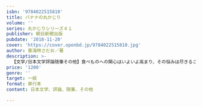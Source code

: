 ```yaml
---
isbn: '9784022515810'
title: バナナの丸かじり
volume: ''
series: 丸かじりシリーズ４１
publisher: 朝日新聞出版
pubdate: '2018-11-20'
cover: 'https://cover.openbd.jp/9784022515810.jpg'
author: 東海林さだお／著
description: >-
  【文学/日本文学評論随筆その他】食べものへの関心はいよいよ高まり、その悩みは尽きることがない。バナナの皮を踏むと果たして本当に滑って転ぶのだろうか？　体を張っての大実験、結果やいかに……。抱腹絶倒の東海林ワールド、シリーズ第41弾！　超長寿連載「あれも食いたいこれも食いたい」最新刊。
price: '1200'
genre: ''
target: 一般
format: 単行本
content: 日本文学、評論、随筆、その他

---
```

